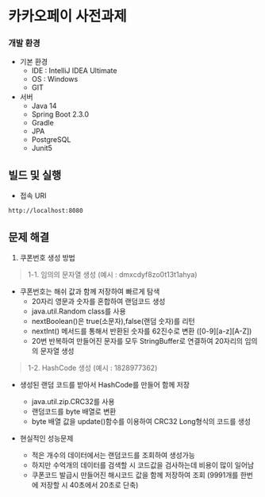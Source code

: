 카카오페이 사전과제
=====================

### 개발 환경

 * 기본 환경
    * IDE : IntelliJ IDEA Ultimate
    * OS : Windows
    * GIT
 * 서버
    * Java 14
    * Spring Boot 2.3.0
    * Gradle
    * JPA
    * PostgreSQL
    * Junit5
 
 
 
빌드 및 실행
-------------------------
 
   * 접속 URI 
   <pre><code>http://localhost:8080</code></pre>

 
문제 해결
-------------------------
1. 쿠폰번호 생성 방법
 > 1-1. 임의의 문자열 생성 (예시 : dmxcdyf8zo0t13t1ahya)
 
  * 쿠폰번호는 해쉬 값과 함께 저장하여 빠르게 탐색
    * 20자리 영문과 숫자를 혼합하여 랜덤코드 생성
    * java.util.Random class를 사용
    * nextBoolean()은 true(소문자),false(랜덤 숫자)를 리턴
    * nextInt() 메서드를 통해서 반환된 숫자를 62진수로 변환 ([0-9][a-z][A-Z])
    * 20번 반복하여 만들어진 문자를 모두 StringBuffer로 연결하여 20자리의 임의의 문자열 생성 
    
 > 1-2. HashCode 생성 (예시 : 1828977362)    
  * 생성된 랜덤 코드를 받아서 HashCode를 만들어 함께 저장 
    * java.util.zip.CRC32를 사용
    * 랜덤코드를 byte 배열로 변환
    * byte 배열 값을 update()함수를 이용하여 CRC32 Long형식의 코드를 생성
      
  
  * 현실적인 성능문제 
     * 적은 개수의 데이터에서는 랜덤코드를 조회하여 생성가능
     * 하지만 수억개의 데이터를 검색할 시 코드값을 검사하는데 비용이 많이 일어남
     * 쿠폰코드 발급시 만들어진 해시코드 값을 함께 저장하여 조회 (9991개를 한번에 저장할 시 40초에서 20초로 단축)
